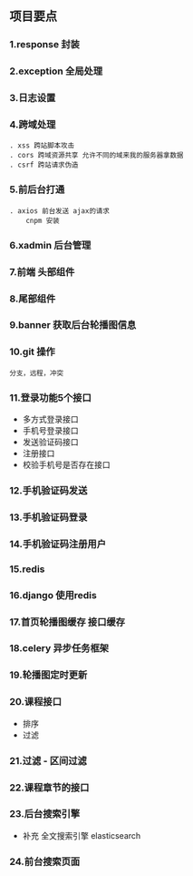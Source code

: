 <!-- luffy 项目 -->
## 项目要点
### 1.response 封装
### 2.exception 全局处理
### 3.日志设置
### 4.跨域处理
    . xss 跨站脚本攻击
    . cors 跨域资源共享 允许不同的域来我的服务器拿数据
    . csrf 跨站请求伪造
### 5.前后台打通
    . axios 前台发送 ajax的请求 
        cnpm 安装
### 6.xadmin 后台管理
### 7.前端 头部组件
### 8.尾部组件
### 9.banner 获取后台轮播图信息
### 10.git 操作 
    分支，远程，冲突
### 11.登录功能5个接口
* 多方式登录接口
* 手机号登录接口
* 发送验证码接口
* 注册接口
* 校验手机号是否存在接口
### 12.手机验证码发送
### 13.手机验证码登录
### 14.手机验证码注册用户
### 15.redis
### 16.django 使用redis
### 17.首页轮播图缓存 接口缓存
### 18.celery 异步任务框架
### 19.轮播图定时更新
### 20.课程接口
* 排序
* 过滤
### 21.过滤 - 区间过滤
### 22.课程章节的接口
### 23.后台搜索引擎
* 补充 全文搜索引擎 elasticsearch

### 24.前台搜索页面
